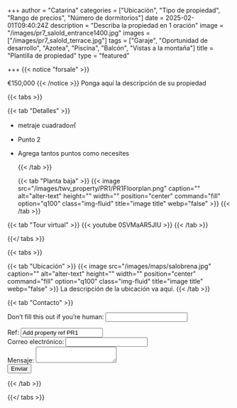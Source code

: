 +++
author = "Catarina"
categories = ["Ubicación", "Tipo de propiedad", "Rango de precios", "Número de dormitorios"]
date = 2025-02-01T09:40:24Z
description = "Describa la propiedad en 1 oración"
image = "/images/pr7_salold_entrance1400.jpg"
images = ["/images/pr7_salold_terrace.jpg"]
tags = ["Garaje", "Oportunidad de desarrollo", "Azotea", "Piscina", "Balcón", "Vistas a la montaña"]
title = "Plantilla de propiedad"
type = "featured"

+++
{{< notice "forsale" >}}

€150,000 {{< /notice >}} Ponga aquí la descripción de su propiedad

{{< tabs >}}

{{< tab "Detalles" >}}

* metraje cuadrado&#x33A1;
* Punto 2
* Agrega tantos puntos como necesites

  {{< /tab >}}

  {{< tab "Planta baja" >}} {{< image src="/images/twv_property/PR1/PR1Floorplan.png" caption="" alt="alter-text" height="" width="" position="center" command="fill" option="q100" class="img-fluid" title="image title" webp="false" >}} {{< /tab >}}

{{< tab "Tour virtual" >}} {{< youtube 0SVMaAR5JIU >}} {{< /tab >}}

{{</ tabs >}}

{{< tabs >}}

{{< tab "Ubicación" >}} {{< image src="/images/maps/salobrena.jpg" caption="" alt="alter-text" height="" width="" position="center" command="fill" option="q100" class="img-fluid" title="image title" webp="false" >}} La descripción de la ubicación va aquí. {{< /tab >}}

{{< tab "Contacto" >}} <form name="propertyContact" method="POST" netlify-honeypot="bot-field" data-netlify="true"> <div class="form-group"> <p class="d-none"><label>Don’t fill this out if you’re human: <input name="bot-field" /></label></p> </div> <div class="form-group"> <label>Ref: <input name="property-ref" class="form-control" value="Add property ref PR1" readonly/></label> </div> <div class="form-group"> <label>Correo electrónico: <input type="text" class="form-control" name="email" /></label> </div> <div class="form-group"> <label>Mensaje: </label> <textarea name="message" class="form-control"></textarea> </div> <button type="submit" class="btn btn-primary">Enviar</button> </form> {{< /tab >}}

{{</ tabs >}}